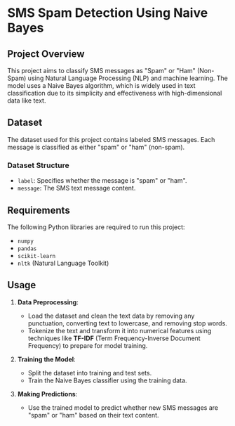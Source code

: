 # SMS Spam Detection Using Naive Bayes

## Project Overview
This project aims to classify SMS messages as "Spam" or "Ham" (Non-Spam) using Natural Language Processing (NLP) and machine learning. The model uses a Naive Bayes algorithm, which is widely used in text classification due to its simplicity and effectiveness with high-dimensional data like text.

## Dataset
The dataset used for this project contains labeled SMS messages. Each message is classified as either "spam" or "ham" (non-spam). 

### Dataset Structure
- `label`: Specifies whether the message is "spam" or "ham".
- `message`: The SMS text message content.

## Requirements
The following Python libraries are required to run this project:
- `numpy`
- `pandas`
- `scikit-learn`
- `nltk` (Natural Language Toolkit)

## Usage

1. **Data Preprocessing**:
   - Load the dataset and clean the text data by removing any punctuation, converting text to lowercase, and removing stop words.
   - Tokenize the text and transform it into numerical features using techniques like **TF-IDF** (Term Frequency-Inverse Document Frequency) to prepare for model training.

2. **Training the Model**:
   - Split the dataset into training and test sets.
   - Train the Naive Bayes classifier using the training data.

3. **Making Predictions**:
   - Use the trained model to predict whether new SMS messages are "spam" or "ham" based on their text content.

